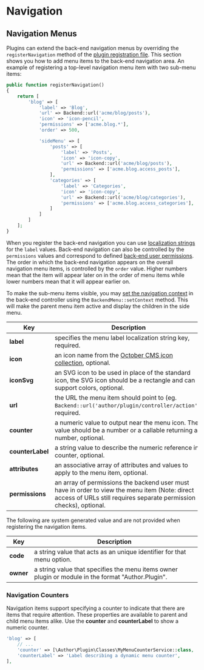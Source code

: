 # Navigation

<a id="oc-navigation-menus"></a>
## Navigation Menus

Plugins can extend the back-end navigation menus by overriding the `registerNavigation` method of the [plugin registration file](../extending.md). This section shows you how to add menu items to the back-end navigation area. An example of registering a top-level navigation menu item with two sub-menu items:

```php
public function registerNavigation()
{
    return [
        'blog' => [
            'label' => 'Blog',
            'url' => Backend::url('acme/blog/posts'),
            'icon' => 'icon-pencil',
            'permissions' => ['acme.blog.*'],
            'order' => 500,

            'sideMenu' => [
                'posts' => [
                    'label' => 'Posts',
                    'icon' => 'icon-copy',
                    'url' => Backend::url('acme/blog/posts'),
                    'permissions' => ['acme.blog.access_posts'],
                ],
                'categories' => [
                    'label' => 'Categories',
                    'icon' => 'icon-copy',
                    'url' => Backend::url('acme/blog/categories'),
                    'permissions' => ['acme.blog.access_categories'],
                ]
            ]
        ]
    ];
}
```

When you register the back-end navigation you can use [localization strings](localization.md) for the `label` values. Back-end navigation can also be controlled by the `permissions` values and correspond to defined [back-end user permissions](../backend/users). The order in which the back-end navigation appears on the overall navigation menu items, is controlled by the `order` value. Higher numbers mean that the item will appear later on in the order of menu items while lower numbers mean that it will appear earlier on.

To make the sub-menu items visible, you may [set the navigation context](../backend/controllers-ajax.md#oc-setting-the-navigation-context) in the back-end controller using the `BackendMenu::setContext` method. This will make the parent menu item active and display the children in the side menu.

Key | Description
------------- | -------------
**label** | specifies the menu label localization string key, required.
**icon** | an icon name from the [October CMS icon collection](https://octobercms.com/docs/ui/icon), optional.
**iconSvg** | an SVG icon to be used in place of the standard icon, the SVG icon should be a rectangle and can support colors, optional.
**url** | the URL the menu item should point to (eg. `Backend::url('author/plugin/controller/action')`, required.
**counter** | a numeric value to output near the menu icon. The value should be a number or a callable returning a number, optional.
**counterLabel** | a string value to describe the numeric reference in counter, optional.
**attributes** | an associative array of attributes and values to apply to the menu item, optional.
**permissions** | an array of permissions the backend user must have in order to view the menu item (Note: direct access of URLs still requires separate permission checks), optional.

The following are system generated value and are not provided when registering the navigation items.

Key | Description
------------- | -------------
**code** | a string value that acts as an unique identifier for that menu option.
**owner** | a string value that specifies the menu items owner plugin or module in the format "Author.Plugin".

### Navigation Counters

Navigation items support specifying a counter to indicate that there are items that require attention. These properties are available to parent and child menu items alike. Use the **counter** and **counterLabel** to show a numeric counter.

```php
'blog' => [
    // ...
    'counter' => [\Author\Plugin\Classes\MyMenuCounterService::class, 'getCounterMethod'],
    'counterLabel' => 'Label describing a dynamic menu counter',
],
```
